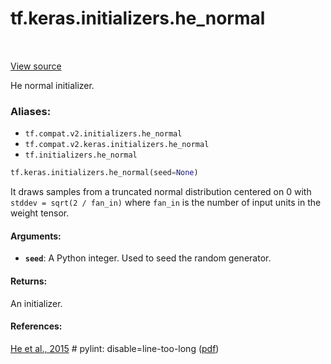 <div itemscope itemtype="http://developers.google.com/ReferenceObject">
<meta itemprop="name" content="tf.keras.initializers.he_normal" />
<meta itemprop="path" content="Stable" />
</div>

# tf.keras.initializers.he_normal

<!-- Insert buttons -->

<table class="tfo-notebook-buttons tfo-api" align="left">
</table>

<a target="_blank" href="/code/stable/tensorflow/python/ops/init_ops_v2.py">View source</a>



<!-- Start diff -->
He normal initializer.

### Aliases:

* `tf.compat.v2.initializers.he_normal`
* `tf.compat.v2.keras.initializers.he_normal`
* `tf.initializers.he_normal`


``` python
tf.keras.initializers.he_normal(seed=None)
```



<!-- Placeholder for "Used in" -->

It draws samples from a truncated normal distribution centered on 0
with `stddev = sqrt(2 / fan_in)`
where `fan_in` is the number of input units in the weight tensor.

#### Arguments:


* <b>`seed`</b>: A Python integer. Used to seed the random generator.


#### Returns:

An initializer.



#### References:

[He et al., 2015](https://www.cv-foundation.org/openaccess/content_iccv_2015/html/He_Delving_Deep_into_ICCV_2015_paper.html) # pylint: disable=line-too-long
([pdf](https://www.cv-foundation.org/openaccess/content_iccv_2015/papers/He_Delving_Deep_into_ICCV_2015_paper.pdf))
